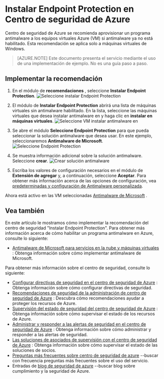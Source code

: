 <properties
   pageTitle="Instalar Endpoint Protection en Centro de seguridad de Azure | Microsoft Azure"
   description="Este documento muestra cómo implementar la recomendación del centro de seguridad de Azure **Instalar Endpoint Protection**."
   services="security-center"
   documentationCenter="na"
   authors="TerryLanfear"
   manager="MBaldwin"
   editor=""/>

<tags
   ms.service="security-center"
   ms.devlang="na"
   ms.topic="article"
   ms.tgt_pltfrm="na"
   ms.workload="na"
   ms.date="08/16/2016"
   ms.author="terrylan"/>

# <a name="install-endpoint-protection-in-azure-security-center"></a>Instalar Endpoint Protection en Centro de seguridad de Azure

Centro de seguridad de Azure se recomienda aprovisionar un programa antimalware a los equipos virtuales Azure (VM) si antimalware ya no está habilitado. Esta recomendación se aplica solo a máquinas virtuales de Windows.

> [AZURE.NOTE] Este documento presenta el servicio mediante el uso de una implementación de ejemplo.  No es una guía paso a paso.

## <a name="implement-the-recommendation"></a>Implementar la recomendación

1. En el módulo de **recomendaciones** , seleccione **Instalar Endpoint Protection**.
![Seleccione instalar Endpoint Protection][1]

2. El módulo de **Instalar Endpoint Protection** abrirá una lista de máquinas virtuales sin antimalware habilitado. En la lista, seleccione las máquinas virtuales que desea instalar antimalware en y haga clic en **instalar en máquinas virtuales**.
![Seleccione VM instalar antimalware en][2]

3. Se abre el módulo **Seleccione Endpoint Protection** para que pueda seleccionar la solución antimalware que desea usar. En este ejemplo, seleccionaremos **Antimalware de Microsoft**.
![Seleccione Endpoint Protection][3]

4. Se muestra información adicional sobre la solución antimalware. Seleccione **crear**.
![Crear solución antimalware][4]

5. Escriba los valores de configuración necesarios en el módulo de **Extensión de agregar** y, a continuación, seleccione **Aceptar**. Para obtener más información acerca de las opciones de configuración, vea [predeterminadas y configuración de Antimalware personalizada](../security/azure-security-antimalware.md#default-and-custom-antimalware-configuration).

Ahora está activo en las VM seleccionadas [Antimalware de Microsoft](../azure-security-antimalware.md) .

## <a name="see-also"></a>Vea también

En este artículo le mostramos cómo implementar la recomendación del centro de seguridad "Instalar Endpoint Protection". Para obtener más información acerca de cómo habilitar un programa antimalware en Azure, consulte lo siguiente:

- [Antimalware de Microsoft para servicios en la nube y máquinas virtuales](../azure-security-antimalware.md) : Obtenga información sobre cómo implementar antimalware de Microsoft.

Para obtener más información sobre el centro de seguridad, consulte lo siguiente:

- [Configurar directivas de seguridad en el centro de seguridad de Azure](security-center-policies.md) : Obtenga información sobre cómo configurar directivas de seguridad.
- [Recomendaciones de seguridad de la administración de centro de seguridad de Azure](security-center-recommendations.md) : Descubra cómo recomendaciones ayudar a proteger los recursos de Azure.
- [Supervisión del estado de seguridad del centro de seguridad de Azure](security-center-monitoring.md) : Obtenga información sobre cómo supervisar el estado de los recursos de Azure.
- [Administrar y responder a las alertas de seguridad en el centro de seguridad de Azure](security-center-managing-and-responding-alerts.md) : Obtenga información sobre cómo administrar y responder a las alertas de seguridad.
- [Las soluciones de asociados de supervisión con el centro de seguridad de Azure](security-center-partner-solutions.md) : Obtenga información sobre cómo supervisar el estado de las soluciones de socios.
- [Preguntas más frecuentes sobre centro de seguridad de azure](security-center-faq.md) --buscar con frecuencia preguntas más frecuentes sobre el uso del servicio.
- Entradas de [blog de seguridad de azure](http://blogs.msdn.com/b/azuresecurity/) --buscar blog sobre cumplimiento y la seguridad de Azure.

<!--Image references-->
[1]:./media/security-center-install-endpoint-protection/select-install-endpoint-protection.png
[2]:./media/security-center-install-endpoint-protection/install-endpoint-protection-blade.png
[3]:./media/security-center-install-endpoint-protection/select-endpoint-protection.png
[4]:./media/security-center-install-endpoint-protection/create-antimalware-solution.png
